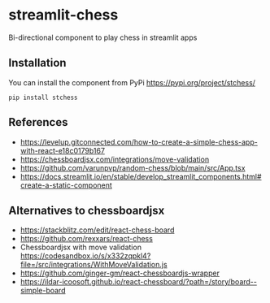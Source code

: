 # streamlit-chess
Bi-directional component to play chess in streamlit apps


## Installation
You can install the component from PyPi https://pypi.org/project/stchess/
```
pip install stchess
```

## References
- https://levelup.gitconnected.com/how-to-create-a-simple-chess-app-with-react-e18c0179b167
- https://chessboardjsx.com/integrations/move-validation
- https://github.com/varunpvp/random-chess/blob/main/src/App.tsx
- https://docs.streamlit.io/en/stable/develop_streamlit_components.html#create-a-static-component

## Alternatives to chessboardjsx
- https://stackblitz.com/edit/react-chess-board
- https://github.com/rexxars/react-chess
- Chessboardjsx with move validation https://codesandbox.io/s/x332zqpkl4?file=/src/integrations/WithMoveValidation.js
- https://github.com/ginger-gm/react-chessboardjs-wrapper
- https://ildar-icoosoft.github.io/react-chessboard/?path=/story/board--simple-board